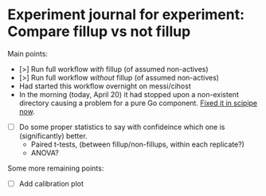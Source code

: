 # Experiment journal for experiment: Compare fillup vs not fillup

Main points:

- [>] Run full workflow *with* fillup (of assumed non-actives)
- [>] Run full workflow *without* fillup (of assumed non-actives)
- Had started this workflow overnight on messi/cihost
- In the morning (today, April 20) it had stopped upon a non-existent directory
  causing a problem for a pure Go component. [Fixed it in scipipe now](https://github.com/scipipe/scipipe/commit/05b6a8).
- [ ] Do some proper statistics to say with confideince which one is (significantly) better.
  - Paired t-tests, (between fillup/non-fillups, within each replicate?)
  - ANOVA?

Some more remaining points:

- [ ] Add calibration plot
